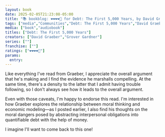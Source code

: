 ```yaml
---
layout: book
date: 2025-02-05T21:23:08-05:00
title: "📚 bookblog: ❤️❤️❤️❤️🖤 for Debt: The First 5,000 Years, by David Graeber"
tags: ["media","Communities","Debt: The First 5,000 Years","David Graeber","abstraction","abstract","money","debt","morality","ethics"]
media: ["book","audiobook"]
titles: ["Debt: The First 5,000 Years"]
creators: ["David Graeber","Grover Gardner"]
series: [""]
franchise: [""]
ratings: ["❤️❤️❤️❤️🖤"]
params:
  entry:
---
```


Like everything I've read from Graeber, I appreciate the overall argument that he's making and I find the evidence he marshalls compelling. At the same time, there's a density to the latter that I admit having trouble following, so I don't always see how it leads to the overall argument.

Even with those caveats, I'm happy to endorse this read. I'm interested in how Graeber explores the relationship between moral thinking and economic modeling—as I posted earlier, I also find his thoughts on the moral dangers posed by abstracting interpersonal obligations into quantifiable debt with the help of money.

I imagine I'll want to come back to this one!
